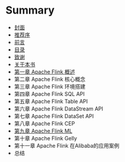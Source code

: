 # Summary

* [封面](README.md)
* [推荐序](chapter1.md)
* [前言](qian-yan.md)
* [目录](mu-lu.md)
* [致谢](zhi-xie.md)
* [关于本书](guan-yu-ben-shu.md)
* [第一章 Apache Flink 概述](di-yi-zhang-apache-flink-gai-shu.md)
* 第二章 Apache Flink 核心概念
* 第三章 Apache Flink 环境搭建
* 第四章 Apache Flink SQL API
* 第五章 Apache Flink Table API
* 第六章 Apache Flink DataStream API
* 第七章 Apache Flink DataSet API
* 第八章 Apache Flink CEP
* [第九章 Apache Flink ML](di-bazhang-apache-flink-ml.md)
* 第十章 Apache Flink Gelly
* 第十一章 Apache Flink 在Alibaba的应用案例
* 总结

